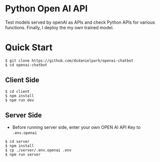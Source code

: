 # Python Open AI API
Test models served by openAI as APIs and check Python APIs for various functions. Finally, I deploy the my own trained model.


# Quick Start
```
$ git clone https://github.com/dsdanielpark/openai-chatbot
$ cd openai-chatbot
```

## Client Side
```
$ cd client 
$ npm install
$ npm run dev
```

## Server Side
- Before running server side, enter your own OPEN AI API Key to `.env.openai`
```
$ cd server
$ npm install
$ cp ./server/.env.openai .env 
$ npm run server
```